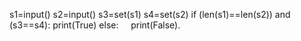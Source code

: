 s1=input()
s2=input()
s3=set(s1)
s4=set(s2)
if (len(s1)==len(s2)) and (s3==s4):
    print(True)
else:
    print(False).
